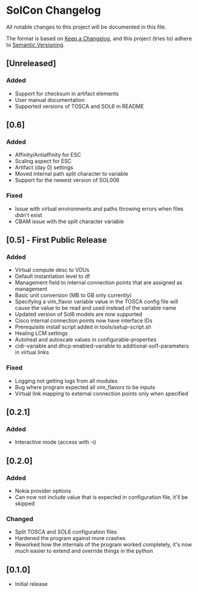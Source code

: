 # SolCon Changelog

All notable changes to this project will be documented in this file.

The format is based on [Keep a Changelog](https://keepachangelog.com/en/1.0.0/),
and this project (tries to) adhere to [Semantic Versioning](https://semver.org/spec/v2.0.0.html).

## [Unreleased]
### Added
- Support for checksum in artifact elements
- User manual documentation
- Supported versions of TOSCA and SOL6 in README

## [0.6]
### Added
- Affinity/Antiaffinity for ESC
- Scaling aspect for ESC
- Artifact (day 0) settings
- Moved internal path split character to variable
- Support for the newest version of SOL006

### Fixed
- Issue with virtual environments and paths throwing errors when files didn't exist
- CBAM issue with the split character variable

## [0.5] - First Public Release
### Added
- Virtual compute desc to VDUs
- Default instantiation level to df
- Management field to internal connection points that are assigned as management
- Basic unit conversion (MB to GB only currently)
- Specifying a vim_flavor variable value in the TOSCA config file will cause the value to be read and used instead of 
the variable name
- Updated version of Sol6 models are now supported
- Cisco internal connection points now have interface IDs
- Prerequisite install script added in tools/setup-script.sh
- Healing LCM settings
- Autoheal and autoscale values in configurable-properties
- cidr-variable and dhcp-enabled-variable to additional-sol1-parameters in virtual links

### Fixed
- Logging not getting logs from all modules
- Bug where program expected all vim_flavors to be inputs
- Virtual link mapping to external connection points only when specified

## [0.2.1]
### Added
- Interactive mode (access with -i)

## [0.2.0]
### Added
- Nokia provider options
- Can now not include value that is expected in configuration file, it'll be skipped

### Changed
- Split TOSCA and SOL6 configuration files
- Hardened the program against more crashes
- Reworked how the internals of the program worked completely, it's now much easier to extend and 
override things in the python 

## [0.1.0]
- Initial release
